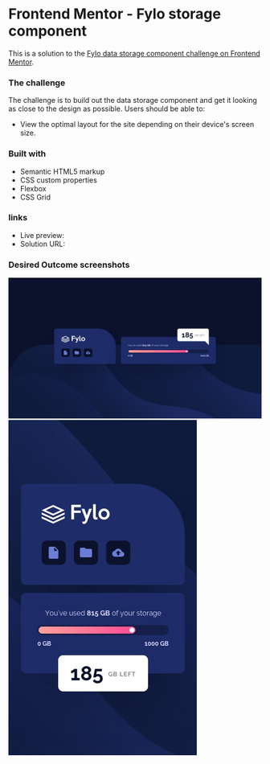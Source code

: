 # Frontend Mentor - Fylo storage component
This is a solution to the [Fylo data storage component challenge on Frontend Mentor](https://www.frontendmentor.io/challenges/fylo-data-storage-component-1dZPRbV5n).
### The challenge
The challenge is to build out the data storage component and get it looking as close to the design as possible.
Users should be able to:
- View the optimal layout for the site depending on their device's screen size.
### Built with
- Semantic HTML5 markup
- CSS custom properties
- Flexbox
- CSS Grid
### links
- Live preview:
- Solution URL: 
### Desired Outcome screenshots
![desired outcome Desktop](./images/desktop-design.jpg)
![desired outcome Mobile](./images/mobile-design.jpg)